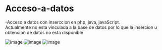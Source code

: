 # Acceso-a-datos


-Acceso a datos con inserccion en php, java, javaScript.
<br>
Actualmente no esta vinculada a la base de datos por lo que la insercion u obtencion de datos no esta disponible

![image](https://github.com/user-attachments/assets/83f4fe99-e41d-4fe2-b59d-fa6510489671)
![image](https://github.com/user-attachments/assets/4c310aa0-2c87-450b-b2d7-5e8fe8f99bf8)
![image](https://github.com/user-attachments/assets/ad20be8e-156b-4f48-a151-0c9a1451e194)
